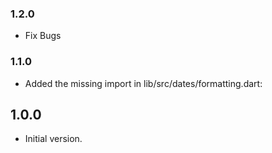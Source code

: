 ### 1.2.0

- Fix Bugs

### 1.1.0
- Added the missing import in lib/src/dates/formatting.dart:

## 1.0.0

- Initial version.

